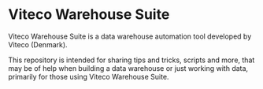 # Viteco Warehouse Suite
Viteco Warehouse Suite is a data warehouse automation tool developed by Viteco (Denmark). 

This repository is intended for sharing tips and tricks, scripts and more, that may be of help when building a data warehouse or just working with data, primarily for those using Viteco Warehouse Suite.


